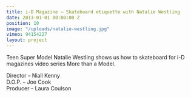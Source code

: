 ```yaml
---
title: i-D Magazine — Skateboard etiquette with Natalie Westling
date: 2013-01-01 00:00:00 Z
position: 10
image: "/uploads/natalie-westling.jpg"
vimeo: 94154227
layout: project
---
```


Teen Super Model Natalie Westling shows us how to skateboard for i-D magazines video series More than a Model.

Director – Niall Kenny  
D.O.P. – Joe Cook  
Producer – Laura Coulson  